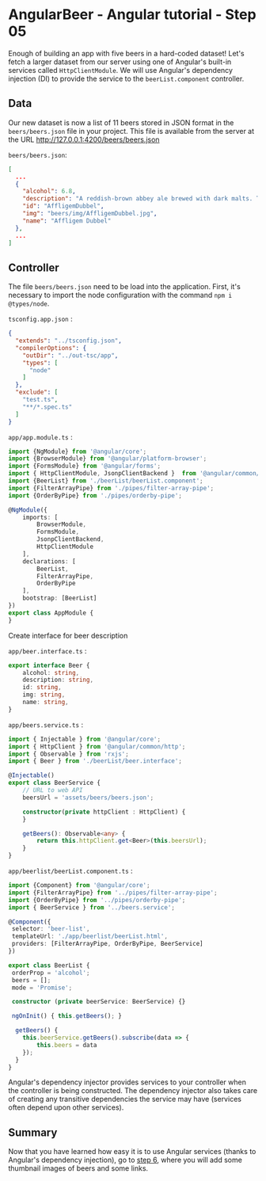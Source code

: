 # AngularBeer - Angular tutorial - Step 05 #

Enough of building an app with five beers in a hard-coded dataset! Let's fetch a larger dataset from our server using one of Angular's built-in services called `HttpClientModule`. We will use Angular's dependency injection (DI) to provide the service to the `beerList.component` controller.


## Data ##

Our new dataset is now a list of 11 beers stored in JSON format in the `beers/beers.json` file in your project.
This file is available from the server at the URL http://127.0.0.1:4200/beers/beers.json

`beers/beers.json`:

```json
[
  ...
  {
    "alcohol": 6.8,
    "description": "A reddish-brown abbey ale brewed with dark malts. The secondary fermentation gives a fruity aroma and a unique spicy character with a distinctive aftertaste. Secondary fermentation in the bottle.",
    "id": "AffligemDubbel",
    "img": "beers/img/AffligemDubbel.jpg",
    "name": "Affligem Dubbel"
  },
  ...
]
```

## Controller ##

The file `beers/beers.json` need to be load into the application. First, it's necessary to import the node configuration with the command `npm i @types/node`.

`tsconfig.app.json` :

```json
{
  "extends": "../tsconfig.json",
  "compilerOptions": {
    "outDir": "../out-tsc/app",
    "types": [
      "node"
    ]
  },
  "exclude": [
    "test.ts",
    "**/*.spec.ts"
  ]
}
```

`app/app.module.ts` :

```typescript
import {NgModule} from '@angular/core';
import {BrowserModule} from '@angular/platform-browser';
import {FormsModule} from '@angular/forms';
import { HttpClientModule, JsonpClientBackend }  from '@angular/common/http';
import {BeerList} from './beerList/beerList.component';
import {FilterArrayPipe} from './pipes/filter-array-pipe';
import {OrderByPipe} from './pipes/orderby-pipe';

@NgModule({
    imports: [
        BrowserModule,
        FormsModule,
        JsonpClientBackend,
        HttpClientModule
    ],
    declarations: [
        BeerList,
        FilterArrayPipe,
        OrderByPipe
    ],
    bootstrap: [BeerList]
})
export class AppModule {
}
```

Create interface for beer description

`app/beer.interface.ts` :

```typescript
export interface Beer {
    alcohol: string,
    description: string,
    id: string,
    img: string,
    name: string,
}
```


`app/beers.service.ts` :

```typescript
import { Injectable } from '@angular/core';
import { HttpClient } from '@angular/common/http';
import { Observable } from 'rxjs';
import { Beer } from './beerList/beer.interface';

@Injectable()
export class BeerService {
    // URL to web API
    beersUrl = 'assets/beers/beers.json';

    constructor(private httpClient : HttpClient) {
    }

    getBeers(): Observable<any> {
        return this.httpClient.get<Beer>(this.beersUrl);
    }
}
```

`app/beerlist/beerList.component.ts` :

```typescript
import {Component} from '@angular/core';
import {FilterArrayPipe} from '../pipes/filter-array-pipe';
import {OrderByPipe} from '../pipes/orderby-pipe';
import { BeerService } from '../beers.service';

@Component({
 selector: 'beer-list',
 templateUrl: './app/beerlist/beerList.html',
 providers: [FilterArrayPipe, OrderByPipe, BeerService]
})

export class BeerList {
 orderProp = 'alcohol';
 beers = [];
 mode = 'Promise';

 constructor (private beerService: BeerService) {}

 ngOnInit() { this.getBeers(); }

  getBeers() {
    this.beerService.getBeers().subscribe(data => {
        this.beers = data
    });
  }
}
```

Angular's dependency injector provides services to your controller when the controller is being constructed. The dependency injector also takes care of creating any transitive dependencies the service may have (services often depend upon other services).

## Summary ##

Now that you have learned how easy it is to use Angular services (thanks to Angular's dependency injection), go to [step 6](../step-06), where you will add some thumbnail images of beers and some links.
